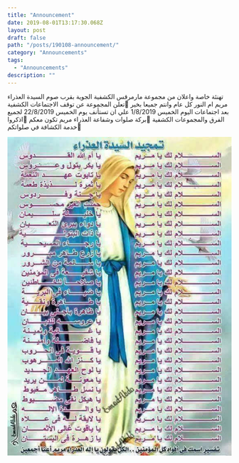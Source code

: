 ```yaml
---
title: "Announcement"
date: 2019-08-01T13:17:30.068Z
layout: post
draft: false
path: "/posts/190108-announcement/"
category: "Announcements"
tags:
  - "Announcements"
description: ""
---
```


تهنئة خاصة واعلان  من مجموعة مارمرقس الكشفية الجوية بقرب صوم السيدة العذراء مريم ام النور كل عام وانتم جميعا بخير 🙏تعلن المجموعة عن توقف الاجتماعات الكشفية بعد اجتماعات اليوم الخميس 1/8/2019 علي ان تستأنف يوم الخميس 22/8/2019 لجميع الفرق والمجموعات الكشفية 🙏بركة صلوات وشفاعة العذراء مريم تكون معكم 🙏اذكروا خدمة الكشافة في صلواتكم🙏

![](pic.jpeg)
